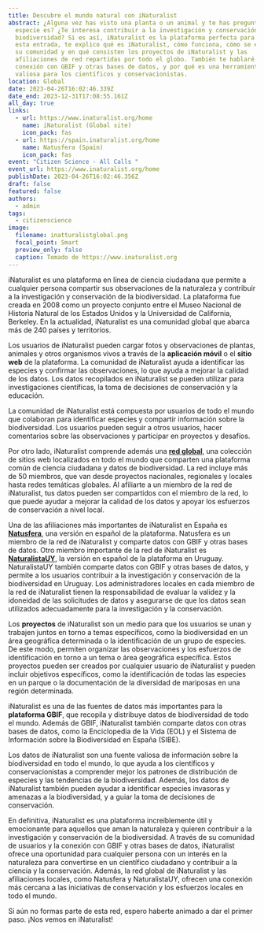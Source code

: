 ```yaml
---
title: Descubre el mundo natural con iNaturalist
abstract: ¿Alguna vez has visto una planta o un animal y te has preguntado qué
  especie es? ¿Te interesa contribuir a la investigación y conservación de la
  biodiversidad? Si es así, iNaturalist es la plataforma perfecta para ti. En
  esta entrada, te explico qué es iNaturalist, cómo funciona, cómo se estructura
  su comunidad y en qué consisten los proyectos de iNaturalist y las
  afiliaciones de red repartidas por todo el globo. También te hablaré de su
  conexión con GBIF y otras bases de datos, y por qué es una herramienta tan
  valiosa para los científicos y conservacionistas.
location: Global
date: 2023-04-26T16:02:46.339Z
date_end: 2023-12-31T17:08:55.161Z
all_day: true
links:
  - url: https://www.inaturalist.org/home
    name: iNaturalist (Global site)
    icon_pack: fas
  - url: https://spain.inaturalist.org/home
    name: Natusfera (Spain)
    icon_pack: fas
event: "Citizen Science - All Calls "
event_url: https://www.inaturalist.org/home
publishDate: 2023-04-26T16:02:46.356Z
draft: false
featured: false
authors:
  - admin
tags:
  - citizenscience
image:
  filename: inatturalistglobal.png
  focal_point: Smart
  preview_only: false
  caption: Tomado de https://www.inaturalist.org
---
```

iNaturalist es una plataforma en línea de ciencia ciudadana que permite a cualquier persona compartir sus observaciones de la naturaleza y contribuir a la investigación y conservación de la biodiversidad. La plataforma fue creada en 2008 como un proyecto conjunto entre el Museo Nacional de Historia Natural de los Estados Unidos y la Universidad de California, Berkeley. En la actualidad, iNaturalist es una comunidad global que abarca más de 240 países y territorios.

Los usuarios de iNaturalist pueden cargar fotos y observaciones de plantas, animales y otros organismos vivos a través de la **aplicación móvil** o el **sitio web** de la plataforma. La comunidad de iNaturalist ayuda a identificar las especies y confirmar las observaciones, lo que ayuda a mejorar la calidad de los datos. Los datos recopilados en iNaturalist se pueden utilizar para investigaciones científicas, la toma de decisiones de conservación y la educación.

La comunidad de iNaturalist está compuesta por usuarios de todo el mundo que colaboran para identificar especies y compartir información sobre la biodiversidad. Los usuarios pueden seguir a otros usuarios, hacer comentarios sobre las observaciones y participar en proyectos y desafíos.

P﻿or otro lado, iNaturalist comprende además una **[red global](https://www.inaturalist.org/sites/network)**, una colección de sitios web localizados en todo el mundo que comparten una plataforma común de ciencia ciudadana y datos de biodiversidad. La red incluye más de 50 miembros, que van desde proyectos nacionales, regionales y locales hasta redes temáticas globales. Al afiliarte a un miembro de la red de iNaturalist, tus datos pueden ser compartidos con el miembro de la red, lo que puede ayudar a mejorar la calidad de los datos y apoyar los esfuerzos de conservación a nivel local.

Una de las afiliaciones más importantes de iNaturalist en España es **[Natusfera](https://spain.inaturalist.org/home)**, una versión en español de la plataforma. Natusfera es un miembro de la red de iNaturalist y comparte datos con GBIF y otras bases de datos. Otro miembro importante de la red de iNaturalist es **[NaturalistaUY](https://www.naturalista.uy/)**, la versión en español de la plataforma en Uruguay. NaturalistaUY también comparte datos con GBIF y otras bases de datos, y permite a los usuarios contribuir a la investigación y conservación de la biodiversidad en Uruguay. Los administradores locales en cada miembro de la red de iNaturalist tienen la responsabilidad de evaluar la validez y la idoneidad de las solicitudes de datos y asegurarse de que los datos sean utilizados adecuadamente para la investigación y la conservación.

Los **proyectos** de iNaturalist son un medio para que los usuarios se unan y trabajen juntos en torno a temas específicos, como la biodiversidad en un área geográfica determinada o la identificación de un grupo de especies. De este modo, permiten  organizar las observaciones y los esfuerzos de identificación en torno a un tema o área geográfica específica. Estos proyectos pueden ser creados por cualquier usuario de iNaturalist y pueden incluir objetivos específicos, como la identificación de todas las especies en un parque o la documentación de la diversidad de mariposas en una región determinada.

iNaturalist es una de las fuentes de datos más importantes para la **plataforma GBIF**, que recopila y distribuye datos de biodiversidad de todo el mundo. Además de GBIF, iNaturalist también comparte datos con otras bases de datos, como la Enciclopedia de la Vida (EOL) y el Sistema de Información sobre la Biodiversidad en España (SIBE).

Los datos de iNaturalist son una fuente valiosa de información sobre la biodiversidad en todo el mundo, lo que ayuda a los científicos y conservacionistas a comprender mejor los patrones de distribución de especies y las tendencias de la biodiversidad. Además, los datos de iNaturalist también pueden ayudar a identificar especies invasoras y amenazas a la biodiversidad, y a guiar la toma de decisiones de conservación.  

E﻿n definitiva, iNaturalist es una plataforma increíblemente útil y emocionante para aquellos que aman la naturaleza y quieren contribuir a la investigación y conservación de la biodiversidad. A través de su comunidad de usuarios y la conexión con GBIF y otras bases de datos, iNaturalist ofrece una oportunidad para cualquier persona con un interés en la naturaleza para convertirse en un científico ciudadano y contribuir a la ciencia y la conservación. Además, la red global de iNaturalist y las afiliaciones locales, como Natusfera y NaturalistaUY, ofrecen una conexión más cercana a las iniciativas de conservación y los esfuerzos locales en todo el mundo.

S﻿i aún no formas parte de esta red, espero haberte animado a dar el primer paso. ¡Nos vemos en iNaturalist!